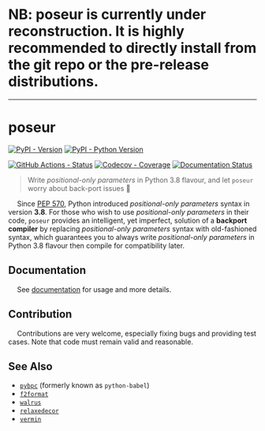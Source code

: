 # NB: poseur is currently under reconstruction. It is highly recommended to directly install from the git repo or the pre-release distributions.

---

# poseur

[![PyPI - Version](https://img.shields.io/pypi/v/bpc-poseur.svg)](https://pypi.org/project/bpc-poseur)
[![PyPI - Python Version](https://img.shields.io/pypi/pyversions/bpc-poseur.svg)](https://pypi.org/project/bpc-poseur)

[![GitHub Actions - Status](https://github.com/pybpc/bpc-poseur/workflows/Build/badge.svg)](https://github.com/pybpc/bpc-poseur/actions?query=workflow%3ABuild)
[![Codecov - Coverage](https://codecov.io/gh/pybpc/bpc-poseur/branch/master/graph/badge.svg)](https://codecov.io/gh/pybpc/bpc-poseur)
[![Documentation Status](https://readthedocs.org/projects/bpc-poseur/badge/?version=latest)](https://bpc-poseur.readthedocs.io/en/latest/)

> Write *positional-only parameters* in Python 3.8 flavour, and let `poseur` worry about back-port issues :beer:

&emsp; Since [PEP 570](https://www.python.org/dev/peps/pep-0572/), Python introduced *positional-only parameters*
syntax in version __3.8__. For those who wish to use *positional-only parameters* in their code, `poseur` provides an
intelligent, yet imperfect, solution of a **backport compiler** by replacing *positional-only parameters* syntax with
old-fashioned syntax, which guarantees you to always write *positional-only parameters* in Python 3.8 flavour then
compile for compatibility later.

## Documentation

&emsp; See [documentation](https://bpc-poseur.readthedocs.io/en/latest/) for usage and more details.

## Contribution

&emsp; Contributions are very welcome, especially fixing bugs and providing test cases.
Note that code must remain valid and reasonable.

## See Also

- [`pybpc`](https://github.com/pybpc/bpc) (formerly known as `python-babel`)
- [`f2format`](https://github.com/pybpc/f2format)
- [`walrus`](https://github.com/pybpc/walrus)
- [`relaxedecor`](https://github.com/pybpc/relaxedecor)
- [`vermin`](https://github.com/netromdk/vermin)
